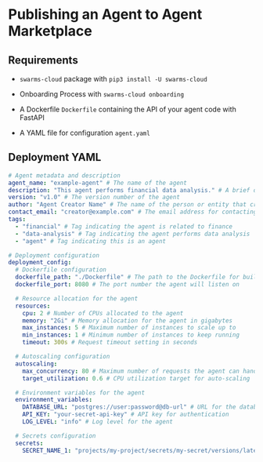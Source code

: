 # Publishing an Agent to Agent Marketplace

## Requirements

- `swarms-cloud` package with `pip3 install -U swarms-cloud`

- Onboarding Process with `swarms-cloud onboarding`

- A Dockerfile `Dockerfile` containing the API of your agent code with FastAPI

- A YAML file for configuration `agent.yaml`

## Deployment YAML

```yaml
# Agent metadata and description
agent_name: "example-agent" # The name of the agent
description: "This agent performs financial data analysis." # A brief description of the agent's purpose
version: "v1.0" # The version number of the agent
author: "Agent Creator Name" # The name of the person or entity that created the agent
contact_email: "creator@example.com" # The email address for contacting the agent's creator
tags:
  - "financial" # Tag indicating the agent is related to finance
  - "data-analysis" # Tag indicating the agent performs data analysis
  - "agent" # Tag indicating this is an agent

# Deployment configuration
deployment_config:
  # Dockerfile configuration
  dockerfile_path: "./Dockerfile" # The path to the Dockerfile for building the agent's image
  dockerfile_port: 8080 # The port number the agent will listen on

  # Resource allocation for the agent
  resources:
    cpu: 2 # Number of CPUs allocated to the agent
    memory: "2Gi" # Memory allocation for the agent in gigabytes
    max_instances: 5 # Maximum number of instances to scale up to
    min_instances: 1 # Minimum number of instances to keep running
    timeout: 300s # Request timeout setting in seconds

  # Autoscaling configuration
  autoscaling:
    max_concurrency: 80 # Maximum number of requests the agent can handle concurrently
    target_utilization: 0.6 # CPU utilization target for auto-scaling

  # Environment variables for the agent
  environment_variables:
    DATABASE_URL: "postgres://user:password@db-url" # URL for the database connection
    API_KEY: "your-secret-api-key" # API key for authentication
    LOG_LEVEL: "info" # Log level for the agent

  # Secrets configuration
  secrets:
    SECRET_NAME_1: "projects/my-project/secrets/my-secret/versions/latest" # Path to a secret
```
